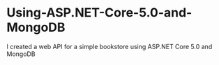 # Using-ASP.NET-Core-5.0-and-MongoDB
I created a web API for a simple bookstore using ASP.NET Core 5.0 and MongoDB
